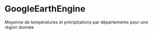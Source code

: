 # GoogleEarthEngine
Moyenne de températures et précipitations par départements pour une région donnée
